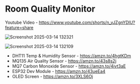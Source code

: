# Room Quality Monitor

Youtube Video - https://www.youtube.com/shorts/n_vJZgnYDlU?feature=share 

![Screenshot 2025-03-14 132321](https://github.com/user-attachments/assets/656a3441-b653-431d-ae8a-f16782ee99d2)

![Screenshot 2025-03-14 132109](https://github.com/user-attachments/assets/ba1d89c4-989b-40ad-86e3-ab0858c2306c)

* DHT11 Temp & Humidity Sensor - https://amzn.to/4hgtKDm
* MQ135 Air Quality Sensor - https://amzn.to/43s8s2j
* MQ7 Carbon Monoxide Sensor - https://amzn.to/4ivt3aE
* ESP32 Dev Module - https://amzn.to/43ueEa4
* OLED Screen - https://amzn.to/3XLS6Oj 
